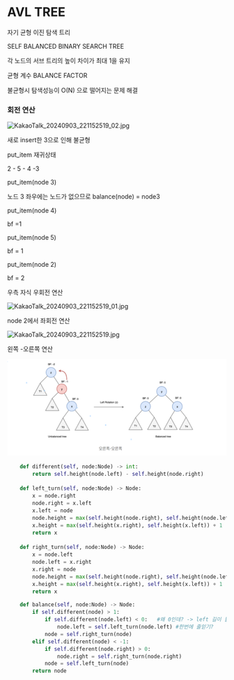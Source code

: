# AVL TREE

자기 균형 이진 탐색 트리 

SELF BALANCED BINARY SEARCH TREE

각 노드의 서브 트리의 높이 차이가 최대 1을 유지

균형 계수 BALANCE FACTOR

불균형시 탐색성능이  O(N) 으로 떨어지는 문제 해결

### 회전 연산

<img src="file:///C:/Users/bosung/Desktop/my%20til/트리/AVL/KakaoTalk_20240903_221152519_02.jpg" title="" alt="KakaoTalk_20240903_221152519_02.jpg" width="203">

새로 insert한 3으로 인해 불균형

put_item 재귀상태

2 - 5 - 4 -3

put_item(node 3)

노드 3 좌우에는 노드가 없으므로 balance(node) = node3

put_item(node 4)

bf =1

put_item(node 5)

bf = 1

put_item(node 2)

bf = 2

우측 자식 우회전 연산

<img src="file:///C:/Users/bosung/Desktop/my%20til/트리/AVL/KakaoTalk_20240903_221152519_01.jpg" title="" alt="KakaoTalk_20240903_221152519_01.jpg" width="263">

node 2에서 좌회전 연산

<img src="file:///C:/Users/bosung/Desktop/my%20til/트리/AVL/KakaoTalk_20240903_221152519.jpg" title="" alt="KakaoTalk_20240903_221152519.jpg" width="271">

왼쪽 -오른쪽 연산

![](readme_assets/2024-09-03-22-34-55-image.png)

```python
    def different(self, node:Node) -> int:
        return self.height(node.left) - self.height(node.right)

    def left_turn(self, node:Node) -> Node:
        x = node.right
        node.right = x.left
        x.left = node
        node.height = max(self.height(node.right), self.height(node.left)) + 1
        x.height = max(self.height(x.right), self.height(x.left)) + 1
        return x

    def right_turn(self, node:Node) -> Node:
        x = node.left
        node.left = x.right
        x.right = node
        node.height = max(self.height(node.right), self.height(node.left)) + 1
        x.height = max(self.height(x.right), self.height(x.left)) + 1
        return x
```

```py
    def balance(self, node:Node) -> Node:
        if self.different(node) > 1:
            if self.different(node.left) < 0:   #왜 0인데? -> left 길이 늘려서 단순화?
                node.left = self.left_turn(node.left) #한번에 줄읻기?
            node = self.right_turn(node)
        elif self.different(node) < -1:
            if self.different(node.right) > 0:
                node.right = self.right_turn(node.right)
            node = self.left_turn(node)
        return node
```
